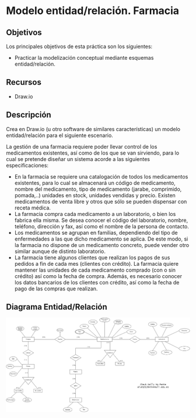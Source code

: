 # Modelo entidad/relación. Farmacia
## Objetivos
Los principales objetivos de esta práctica son los siguientes:
* Practicar la modelización conceptual mediante esquemas entidad/relación.
## Recursos
* Draw.io
## Descripción
Crea en Draw.io (u otro software de similares características) un modelo
entidad/relación para el siguiente escenario.

La gestión de una farmacia requiere poder llevar control de los medicamentos existentes, así como de los que se van sirviendo, para lo cual se pretende diseñar un sistema acorde a las siguientes especificaciones:

* En la farmacia se requiere una catalogación de todos los medicamentos existentes, para lo cual se almacenará un código de medicamento, nombre del medicamento, tipo de medicamento (jarabe, comprimido, pomada,..) unidades en stock, unidades vendidas y precio. Existen medicamentos de venta libre y otros que sólo se pueden dispensar con receta médica.
* La farmacia compra cada medicamento a un laboratorio, o bien los fabrica ella
misma. Se desea conocer el código del laboratorio, nombre, teléfono, dirección y fax, así como el nombre de la persona de contacto.
* Los medicamentos se agrupan en familias, dependiendo del tipo de enfermedades a las que dicho medicamento se aplica. De este modo, si la farmacia no dispone de un medicamento concreto, puede vender otro similar aunque de distinto laboratorio.
* La farmacia tiene algunos clientes que realizan los pagos de sus pedidos a fin de cada mes (clientes con crédito). La farmacia quiere mantener las unidades de cada medicamento comprado (con o sin crédito) así como la fecha de compra. Además, es necesario conocer los datos bancarios de los clientes con crédito, así como la fecha de pago de las compras que realizan.

## Diagrama Entidad/Relación
![Imagen de Modelo Entidad Relacion](./Practica_01_Modelo_Entidad-Relacion_Farmacia.jpg)
